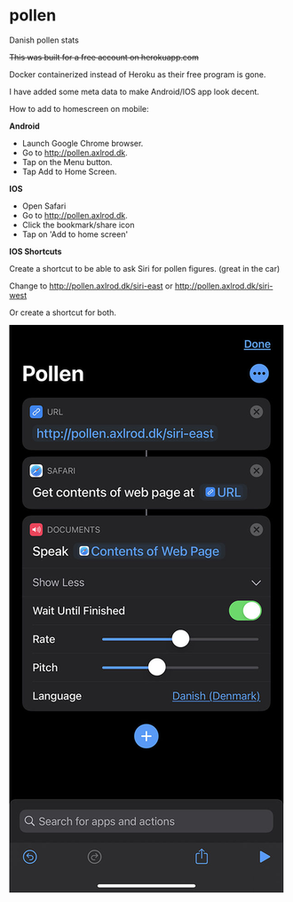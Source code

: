 # pollen
Danish pollen stats

~~This was built for a free account on herokuapp.com~~

Docker containerized instead of Heroku as their free program is gone.

I have added some meta data to make Android/IOS app look decent.

How to add to homescreen on mobile:

**Android**
  * Launch Google Chrome browser.
  * Go to http://pollen.axlrod.dk.
  * Tap on the Menu button.
  * Tap Add to Home Screen.

**IOS**
  * Open Safari
  * Go to http://pollen.axlrod.dk.
  * Click the bookmark/share icon
  * Tap on 'Add to home screen'

**IOS Shortcuts**

Create a shortcut to be able to ask Siri for pollen figures. (great in the car)

Change to http://pollen.axlrod.dk/siri-east or http://pollen.axlrod.dk/siri-west

Or create a shortcut for both.

![Shortcuts](static/shortcuts.jpg?raw=true "Shortcuts")
